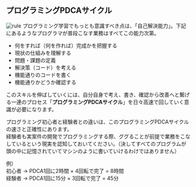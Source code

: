 ## プログラミングPDCAサイクル
<img src="http://hackers.nexseed.net/images/curriculum_images/pdca.jpeg" class="img-responsive" alt="rule">  
プログラミング学習でもっとも意識すべき点は、「自己解決能力」。下記にあるようなプログラマが普段こなす業務はすべてこの能力次第。

- 何をすれば（何を作れば）完成かを把握する
- 現状の仕組みを理解する
- 問題・課題の定義
- 解決策（コード）を考える
- 機能通りのコードを書く
- 機能通りかどうか確認する

このスキルを伸ばしていくには、自分自身で考え、書き、確認から改善へと繋げる一連のプロセス「**プログラミングPDCAサイクル**」を日々高速で回していく意識が必要になります。

プログラミング初心者と経験者との違いは、このプログラミングPDCAサイクルの速さと正確性にあります。  
経験者も実案件の開発でプログラミングする際、ググることが前提で業務をこなしているという現実を認知しておいてください。（決してすべてのプログラムが頭の中に記憶されていてマシンのように書いていけるわけではありません）

例）  
初心者 → PDCA1回に2時間 × 4回転で完了 = 8時間  
経験者 → PDCA1回に15分 × 3回転で完了 = 45分

